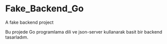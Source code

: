 # Fake_Backend_Go
A fake backend project

Bu projede Go programlama dili ve json-server kullanarak basit bir backend tasarladım.
